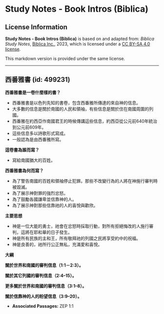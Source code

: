 # Study Notes - Book Intros (Biblica)

## License Information

**Study Notes - Book Intros (Biblica)** is based on and adapted from: _Biblica Study Notes_, [Biblica Inc.](https://www.biblica.com/), 2023, which is licensed under a [CC BY-SA 4.0 license](https://creativecommons.org/licenses/by-sa/4.0/legalcode.en).

This markdown version is provided under the same license.



--------------------------------

## 西番雅書 (id: 499231)

**西番雅書是一卷什麼樣的書？**

* 西番雅書是以色列先知的書卷，包含西番雅所傳達的來自神的信息。
* 大多數的信息是關於南國的人民和領袖，有些信息是關於住在南國周圍的列國。
* 西番雅在約西亞作南國君王的時候傳講這些信息，約西亞從公元前640年統治到公元前609年。
* 這些信息多以詩歌形式寫成。
* 一般認為是由西番雅所寫。

**這卷書為誰而寫？**

* 寫給南國猶大的百姓。

**西番雅書為何而寫？**

* 為了警告南國的百姓和領袖停止犯罪。那些不改變行為的人將在神施行審判時被毀滅。
* 為了展示神對罪的強烈忿怒。
* 為了鼓勵各國謙卑並信靠神的人。
* 為了展示神對那些信靠祂的人的喜悅與歡欣。

**主要思想**

* 神是一位大能的勇士，祂會在忿怒時採取行動，對所有拒絕悔改的人施行審判，這將在耶和華的日子發生。
* 神是所有民族的主和王，所有敬拜祂的列國之民將享受約中的祝福。
* 神是良善的，祂所行公正無私，充滿愛和喜悅。

**大綱**

**關於世界和南國的審判信息（1:1－2:3）。**

**關於其它列國的審判信息（2:4–15）。**

**更多關於世界和南國的審判信息（3:1–8）。**

**關於信靠神的人的盼望信息（3:9–20）。**

* **Associated Passages:** ZEP 1:1

